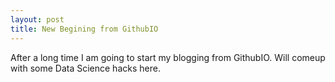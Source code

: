```yaml
---
layout: post
title: New Begining from GithubIO
---
```

After a long time I am going to start my blogging from GithubIO.
Will comeup with some Data Science hacks here.
